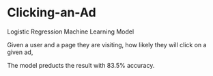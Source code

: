 # Clicking-an-Ad
Logistic Regression Machine Learning Model

Given a user and a page they are visiting, how likely they will click on a given ad,

The model preducts the result with 83.5% accuracy.
